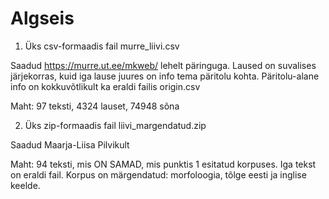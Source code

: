# Algseis

1. Üks csv-formaadis fail murre_liivi.csv

Saadud https://murre.ut.ee/mkweb/ lehelt päringuga. Laused on suvalises järjekorras, kuid iga lause juures on info tema päritolu kohta. Päritolu-alane info on kokkuvõtlikult ka eraldi failis origin.csv 

Maht: 97 teksti, 4324 lauset,  74948 sõna

2. Üks zip-formaadis fail liivi_margendatud.zip

Saadud Maarja-Liisa Pilvikult

Maht: 94 teksti, mis ON SAMAD, mis punktis 1 esitatud korpuses. Iga tekst on eraldi fail. Korpus on märgendatud: morfoloogia, tõlge eesti ja inglise keelde. 


